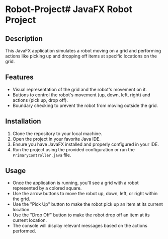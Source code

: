 # Robot-Project# JavaFX Robot Project

## Description
This JavaFX application simulates a robot moving on a grid and performing actions like picking up and dropping off items at specific locations on the grid.

## Features
- Visual representation of the grid and the robot's movement on it.
- Buttons to control the robot's movement (up, down, left, right) and actions (pick up, drop off).
- Boundary checking to prevent the robot from moving outside the grid.

## Installation
1. Clone the repository to your local machine.
2. Open the project in your favorite Java IDE.
3. Ensure you have JavaFX installed and properly configured in your IDE.
4. Run the project using the provided configuration or run the `PrimaryController.java` file.

## Usage
- Once the application is running, you'll see a grid with a robot represented by a colored square.
- Use the arrow buttons to move the robot up, down, left, or right within the grid.
- Use the "Pick Up" button to make the robot pick up an item at its current location.
- Use the "Drop Off" button to make the robot drop off an item at its current location.
- The console will display relevant messages based on the actions performed.
